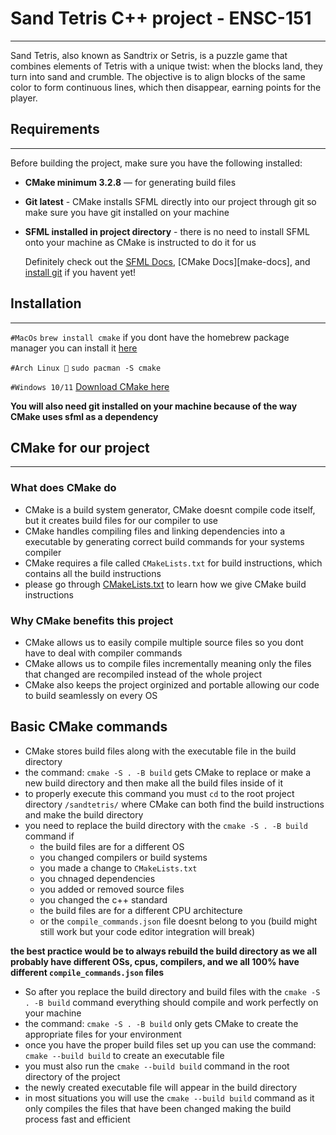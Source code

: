 # Sand Tetris C++ project - ENSC-151
---
Sand Tetris, also known as Sandtrix or Setris, is a puzzle game that combines elements of Tetris with a unique twist: when the blocks land, they turn into sand and crumble. The objective is to align blocks of the same color to form continuous lines, which then disappear, earning points for the player.


## Requirements 
---
Before building the project, make sure you have the following installed:

- **CMake minimum 3.2.8** — for generating build files
- **Git latest** - CMake installs SFML directly into our project through git so make sure you have git installed on your machine 
- **SFML installed in project directory** - there is no need to install SFML onto your machine as CMake is instructed to do it for us

    Definitely check out the [SFML Docs][sfml-docs], [CMake Docs][make-docs], and [install git][git-install] if you havent yet!

## Installation
---

`#MacOs`
`brew install cmake`
if you dont have the homebrew package manager you can install it [here][brew-install]

`#Arch Linux 🐧`
`sudo pacman -S cmake`

`#Windows 10/11`
[Download CMake here][cmake-install]

**You will also need git installed on your machine because of the way CMake uses sfml as a dependency**


## CMake for our project
---

### What does CMake do

- CMake is a build system generator, CMake doesnt compile code itself, but it creates build files for our compiler to use
- CMake handles compiling files and linking dependencies into a executable by generating correct build commands for your systems compiler 
- CMake requires a file called `CMakeLists.txt` for build instructions, which contains all the build instructions
- please go through [CMakeLists.txt](sandtetris/CMakeLists.txt) to learn how we give CMake build instructions

### Why CMake benefits this project 

- CMake allows us to easily compile multiple source files so you dont have to deal with compiler commands
- CMake allows us to compile files incrementally meaning only the files that changed are recompiled instead of the whole project
- CMake also keeps the project orginized and portable allowing our code to build seamlessly on every OS

## Basic CMake commands 

- CMake stores build files along with the executable file in the build directory
- the command: `cmake -S . -B build` gets CMake to replace or make a new build directory and then make all the build files inside of it
- to properly execute this command you must `cd` to the root project directory `/sandtetris/` where CMake can both find the build instructions and make the build directory
- you need to replace the build directory with the `cmake -S . -B build` command if 
    - the build files are for a different OS
    - you changed compilers or build systems
    - you made a change to `CMakeLists.txt`
    - you chnaged dependencies
    - you added or removed source files
    - you changed the c++ standard
    - the build files are for a different CPU architecture
    - or the `compile_commands.json` file doesnt belong to you (build might still work but your code editor integration will break)

**the best practice would be to always rebuild the build directory as we all probably have different OSs, cpus, compilers, and we all 100% have different `compile_commands.json` files**

- So after you replace the build directory and build files with the `cmake -S . -B build` command everything should compile and work perfectly on your machine
- the command: `cmake -S . -B build` only gets CMake to create the appropriate files for your environment
- once you have the proper build files set up you can use the command: `cmake --build build` to create an executable file
- you must also run the `cmake --build build` command in the root directory of the project 
- the newly created executable file will appear in the build directory
- in most situations you will use the `cmake --build build` command as it only compiles the files that have been changed making the build process fast and efficient    




[brew-install]: https://brew.sh/
[cmake-install]: https://cmake.org/download/
[git-install]: https://git-scm.com/install/

[sfml-docs]: https://www.sfml-dev.org/documentation/3.0.2/index.html
[cmake-docs]: https://cmake.org/cmake/help/latest/



